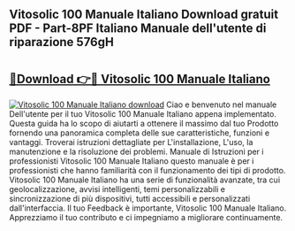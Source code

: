 ## Vitosolic 100 Manuale Italiano Download gratuit PDF - Part-8PF Italiano Manuale dell'utente di riparazione 576gH

# <h2><a href="http://dfbtnfn.blite.top/?on=Vitosolic+100+Manuale+Italiano">🔗Download 👉🔴 Vitosolic 100 Manuale Italiano</a></h2>

[![Vitosolic 100 Manuale Italiano download](https://i.imgur.com/lujVjoI.png)](http://dfbtnfn.blite.top/?on=Vitosolic+100+Manuale+Italiano)
Ciao e benvenuto nel manuale Dell'utente per il tuo Vitosolic 100 Manuale Italiano appena implementato. Questa guida ha lo scopo di aiutarti a ottenere il massimo dal tuo Prodotto fornendo una panoramica completa delle sue caratteristiche, funzioni e vantaggi. Troverai istruzioni dettagliate per L'installazione, L'uso, la manutenzione e la risoluzione dei problemi. Manuale di Istruzioni per i professionisti Vitosolic 100 Manuale Italiano questo manuale è per i professionisti che hanno familiarità con il funzionamento dei tipi di prodotto. Vitosolic 100 Manuale Italiano ha una serie di funzionalità avanzate, tra cui geolocalizzazione, avvisi intelligenti, temi personalizzabili e sincronizzazione di più dispositivi, tutti accessibili e personalizzati dall'interfaccia. Il tuo Feedback è importante, Vitosolic 100 Manuale Italiano. Apprezziamo il tuo contributo e ci impegniamo a migliorare continuamente.
